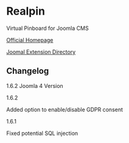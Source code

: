 # Realpin

Virtual Pinboard for Joomla CMS

[Official Homepage](https://realpin.frumania.com)

[Joomal Extension Directory](https://extensions.joomla.org/extension/multimedia/multimedia-display/realpin/)

## Changelog

1.6.2 Joomla 4 Version

1.6.2

Added option to enable/disable GDPR consent

1.6.1

Fixed potential SQL injection